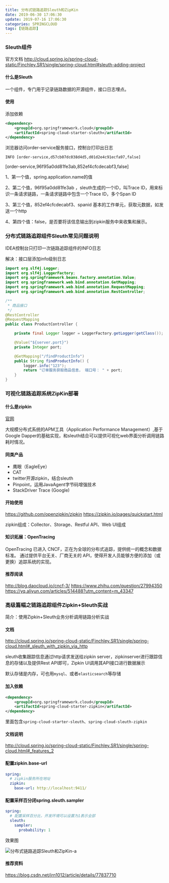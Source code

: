```yaml
---
title: 分布式链路追踪Sleuth和ZipKin
date: 2019-06-30 17:06:30
update: 2019-07-16 17:06:30
categories: SPRINGCLOUD
tags: [链路追踪]
---
```


### Sleuth组件

官方文档
http://cloud.spring.io/spring-cloud-static/Finchley.SR1/single/spring-cloud.html#sleuth-adding-project

#### 什么是Sleuth

一个组件，专门用于记录链路数据的开源组件，接口日志埋点。

<!-- more -->

#### 使用

添加依赖
```xml
<dependency>
    <groupId>org.springframework.cloud</groupId>
    <artifactId>spring-cloud-starter-sleuth</artifactId>
</dependency>
```

浏览器访问order-service服务接口，控制台打印出日志

```
INFO [order-service,d57cb07dc038d4d5,d01d2e4c91ecfa97,false]
```

[order-service,96f95a0dd81fe3ab,852ef4cfcdecabf3,false]

1、第一个值，spring.application.name的值

2、第二个值，96f95a0dd81fe3ab ，sleuth生成的一个ID，叫Trace ID，用来标识一条请求链路，一条请求链路中包含一个Trace ID，多个Span ID

3、第三个值，852ef4cfcdecabf3、spanid 基本的工作单元，获取元数据，如发送一个http

4、第四个值：false，是否要将该信息输出到zipkin服务中来收集和展示。

### 分布式链路追踪组件Sleuth常见问题说明

IDEA控制台只打印一次链路追踪组件的INFO日志

解决：接口层添加info级别日志

```java
import org.slf4j.Logger;
import org.slf4j.LoggerFactory;
import org.springframework.beans.factory.annotation.Value;
import org.springframework.web.bind.annotation.GetMapping;
import org.springframework.web.bind.annotation.RequestMapping;
import org.springframework.web.bind.annotation.RestController;

/**
 * 商品接口
 */
@RestController
@RequestMapping
public class ProductController {

    private final Logger logger = LoggerFactory.getLogger(getClass());

    @Value("${server.port}")
    private Integer port;

    @GetMapping("/findProductInfo")
    public String findProductInfo() {
        logger.info("123");
        return "订单服务获取商品信息， 端口号： " + port;
    }
}
```

### 可视化链路追踪系统ZipKin部署

#### 什么是zipkin

<a href="https://zipkin.io/">官网</a>

大规模分布式系统的APM工具（Application Performance Management）,基于Google Dapper的基础实现，和sleuth结合可以提供可视化web界面分析调用链路耗时情况。

#### 同类产品

* 鹰眼（EagleEye）
* CAT
* twitter开源zipkin，结合sleuth
* Pinpoint，运用JavaAgent字节码增强技术
* StackDriver Trace (Google) 

#### 开始使用

https://github.com/openzipkin/zipkin
https://zipkin.io/pages/quickstart.html

zipkin组成：Collector、Storage、Restful API、Web UI组成

#### 知识拓展：OpenTracing

OpenTracing 已进入 CNCF，正在为全球的分布式追踪，提供统一的概念和数据标准。 
通过提供平台无关、厂商无关的 API，使得开发人员能够方便的添加（或更换）追踪系统的实现。


#### 推荐阅读

http://blog.daocloud.io/cncf-3/
https://www.zhihu.com/question/27994350
https://yq.aliyun.com/articles/514488?utm_content=m_43347


### 高级篇幅之链路追踪组件Zipkin+Sleuth实战

简介：使用Zipkin+Sleuth业务分析调用链路分析实战

#### 文档

http://cloud.spring.io/spring-cloud-static/Finchley.SR1/single/spring-cloud.html#_sleuth_with_zipkin_via_http

sleuth收集跟踪信息通过http请求发送给zipkin server，zipkinserver进行跟踪信息的存储以及提供Rest API即可，Zipkin UI调用其API接口进行数据展示

默认存储是内存，可也用`mysql`、或者`elasticsearch`等存储

#### 加入依赖

```xml
<dependency>
    <groupId>org.springframework.cloud</groupId>
    <artifactId>spring-cloud-starter-zipkin</artifactId>
</dependency>
```

里面包含`spring-cloud-starter-sleuth`、`spring-cloud-sleuth-zipkin`

#### 文档说明

http://cloud.spring.io/spring-cloud-static/Finchley.SR1/single/spring-cloud.html#_features_2

#### 配置zipkin.base-url

```yml
spring:
  # zipkin服务所在地址
  zipkin:
    base-url: http://localhost:9411/
```    

#### 配置采样百分闭spring.sleuth.sampler

```yml
spring:
  # 配置采样百分比，开发环境可以设置为1表示全部
  sleuth:
    sampler:
      probability: 1
```      


效果图

![分布式链路追踪Sleuth和ZipKin-a](https://volc1612.gitee.io/blog/images/分布式链路追踪Sleuth和ZipKin/分布式链路追踪Sleuth和ZipKin-a.png)

#### 推荐资料

https://blog.csdn.net/jrn1012/article/details/77837710